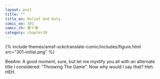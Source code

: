 ```yaml
---
layout: post
title: ""
title_en: Relief And Duty
comic_no: 301
comic_ch: 第十章
category: chapter10
---
```

{% include themes/amsf-sckctranslate-comic/includes/figure.html src="301-initial.png" %}

BeeAre: A good moment, sure, but let me mystify you all with an alternate title I considered: "Throwing The Game". Now why would I say that? Heh. HEH.
